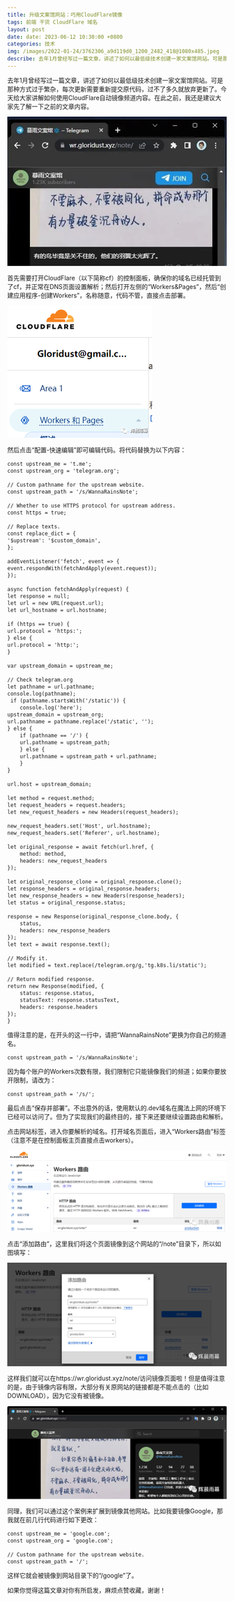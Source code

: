 ```yaml
---
title: 升级文案馆网站：巧用CloudFlare镜像
tags: 前端 干货 CloudFlare 域名
layout: post
date: date: 2023-06-12 10:30:00 +0800
categories: 技术
img: /images/2022-01-24/3762306_a9d119d0_1200_2482_418@1080x485.jpeg
describe: 去年1月曾经写过一篇文章，讲述了如何以最低级技术创建一家文案馆网站​。可是那种方式过于繁杂，每次更新需要重新提交原代码，过不了多久就放弃​更新了。今天给大家讲解如何使用CloudFlare自动镜像​频道内容。
---
```


去年1月曾经写过一篇文章，讲述了如何以最低级技术创建一家文案馆网站。可是那种方式过于繁杂，每次更新需要重新提交原代码，过不了多久就放弃更新了。今天给大家讲解如何使用CloudFlare自动镜像频道内容。在此之前，我还是建议大家先了解一下之前的文章内容。

![](/images/2023-06-12/640.jpg)

首先需要打开CloudFlare（以下简称cf）的控制面板，确保你的域名已经托管到了cf，并正常在DNS页面设置解析；然后打开左侧的“Workers&Pages”，然后“创建应用程序-创建Workers”，名称随意，代码不管，直接点击部署。

![](/images/2023-06-12/640.png)

然后点击“配置-快速编辑”即可编辑代码。将代码替换为以下内容：

    const upstream_me = 't.me';
    const upstream_org = 'telegram.org';

    // Custom pathname for the upstream website.
    const upstream_path = '/s/WannaRainsNote';

    // Whether to use HTTPS protocol for upstream address.
    const https = true;

    // Replace texts.
    const replace_dict = {
    '$upstream': '$custom_domain',
    };

    addEventListener('fetch', event => {
    event.respondWith(fetchAndApply(event.request));
    });

    async function fetchAndApply(request) {
    let response = null;
    let url = new URL(request.url);
    let url_hostname = url.hostname;

    if (https == true) {
    url.protocol = 'https:';
    } else {
    url.protocol = 'http:';
    }

    var upstream_domain = upstream_me;

    // Check telegram.org
    let pathname = url.pathname;
    console.log(pathname);
     if (pathname.startsWith('/static')) {
        console.log('here');
    upstream_domain = upstream_org;
    url.pathname = pathname.replace('/static', '');
    } else {
        if (pathname == '/') {
        url.pathname = upstream_path;
        } else {
        url.pathname = upstream_path + url.pathname;
        }
    }

    url.host = upstream_domain;

    let method = request.method;
    let request_headers = request.headers;
    let new_request_headers = new Headers(request_headers);

    new_request_headers.set('Host', url.hostname);
    new_request_headers.set('Referer', url.hostname);

    let original_response = await fetch(url.href, {
        method: method,
        headers: new_request_headers
    });

    let original_response_clone = original_response.clone();
    let response_headers = original_response.headers;
    let new_response_headers = new Headers(response_headers);
    let status = original_response.status;

    response = new Response(original_response_clone.body, {
        status,
        headers: new_response_headers
    });
    let text = await response.text();

    // Modify it.
    let modified = text.replace(/telegram.org/g,'tg.k8s.li/static');

    // Return modified response.
    return new Response(modified, {
        status: response.status,
        statusText: response.statusText,
        headers: response.headers
    });
    }
值得注意的是，在开头的这一行中，请把“WannaRainsNote”更换为你自己的频道名。

    const upstream_path = '/s/WannaRainsNote';
因为每个账户的Workers次数有限，我们限制它只能镜像我们的频道；如果你要放开限制，请改为：

    const upstream_path = '/s/';
最后点击“保存并部署”。不出意外的话，使用默认的.dev域名在魔法上网的环境下已经可以访问了。但为了实现我们的最终目的，接下来还要继续设置路由和解析。

点击网站标签，进入你要解析的域名。打开域名页面后，进入“Workers路由”标签（注意不是在控制面板主页直接点击workers）。

![](/images/2023-06-12/640%20(1).png)

点击“添加路由”，这里我们将这个页面镜像到这个网站的“/note”目录下，所以如图填写：

![](/images/2023-06-12/640%20(2).png)

这样我们就可以在https://wr.gloridust.xyz/note/访问镜像页面啦！但是值得注意的是，由于镜像内容有限，大部分有关原网站的链接都是不能点击的（比如DOWNLOAD），因为它没有被镜像。

![](/images/2023-06-12/640%20(3).png)

同理，我们可以通过这个案例来扩展到镜像其他网站。比如我要镜像Google，那我就在前几行代码进行如下更改：

    const upstream_me = 'google.com';
    const upstream_org = 'google.com';

    // Custom pathname for the upstream website.
    const upstream_path = '/';
这样它就会被镜像到网站目录下的“/google”了。

如果你觉得这篇文章对你有所启发，麻烦点赞收藏，谢谢！
